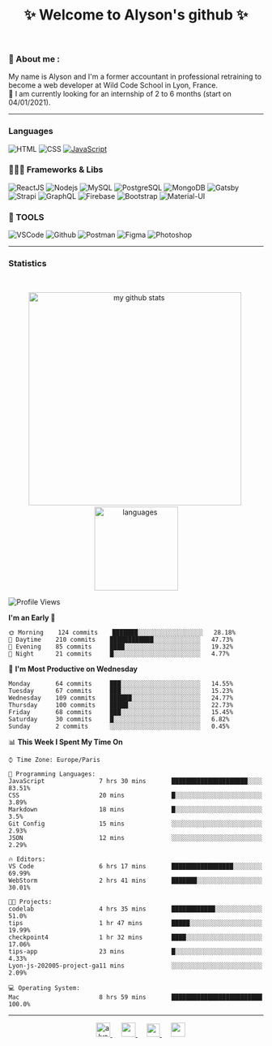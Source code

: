 <h1 align="center">
 ✨ Welcome to Alyson's github ✨
</h1>

<br/>

### 📖 About me :

My name is Alyson and I'm a former accountant in professional retraining to become a web developer at Wild Code School in Lyon, France. <br/>
🎯  I am currently looking for an internship of 2 to 6 months (start on 04/01/2021).

---

### Languages

![HTML](https://img.shields.io/badge/-HTML5-fff?&logo=HTML5)
![CSS](https://img.shields.io/badge/-CSS-fff?&logo=CSS3&logoColor=1572B6)
[![JavaScript](https://img.shields.io/badge/-JavaScript-fff?&logo=JavaScript&logoColor=ddc508)](https://github.com/alyson-b69?tab=repositories&q=&type=&language=javascript)



### 👩🏻‍💻 Frameworks & Libs

![ReactJS](https://img.shields.io/badge/-ReactJS-fff?&logo=React)
![Nodejs](https://img.shields.io/badge/-NodeJs-fff?&logo=node.js)
![MySQL](https://img.shields.io/badge/-MySQL-fff?&logo=MySQL)
![PostgreSQL](https://img.shields.io/badge/-PostgreSQL-fff?&logo=PostgreSQL&logoColor=336791)
![MongoDB](https://img.shields.io/badge/-MongoDB-fff?&logo=MongoDB)
![Gatsby](https://img.shields.io/badge/-Gatsby-fff?&logo=Gatsby&logoColor=8A2BE2)
![Strapi](https://img.shields.io/badge/-Strapi-fff?&logo=Strapi)
![GraphQL](https://img.shields.io/badge/-GraphQL-fff?&logo=GraphQL&logoColor=E10098)
![Firebase](https://img.shields.io/badge/-Firebase-fff?&logo=Firebase)
![Bootstrap](https://img.shields.io/badge/-Bootstrap-fff?&logo=Bootstrap&logoColor=563D7C)
![Material-UI](https://img.shields.io/badge/-MaterialUI-fff?&logo=Material-UI&logoColor=0081CB)

### 🔧 TOOLS

![VSCode](https://img.shields.io/badge/-VSCode-fff?&logo=Visual-studio-code&logoColor=007ACC)
![Github](https://img.shields.io/badge/-Github-fff?&logo=Github&logoColor=181717)
![Postman](https://img.shields.io/badge/-Postman-fff?&logo=Postman)
![Figma](https://img.shields.io/badge/-Figma-fff?&logo=Figma)
![Photoshop](https://img.shields.io/badge/-Photoshop-fff?&logo=Adobe-Photoshop&logoColor=31A8FF)

---

### Statistics

<br>

<p align="center">
<img src="https://github-readme-stats.vercel.app/api?username=alyson-b69&show_icons=true&theme=buefy" alt="my github stats" width="420"/>&nbsp;<img src="https://github-readme-stats.vercel.app/api/top-langs/?username=alyson-b69&layout=compact&theme=buefy" alt="languages" height="165">
</p>

<!--START_SECTION:waka-->
![Profile Views](http://img.shields.io/badge/Profile%20Views-1-blue)

**I'm an Early 🐤** 

```text
🌞 Morning    124 commits    ███████░░░░░░░░░░░░░░░░░░   28.18% 
🌆 Daytime    210 commits    ████████████░░░░░░░░░░░░░   47.73% 
🌃 Evening    85 commits     ████░░░░░░░░░░░░░░░░░░░░░   19.32% 
🌙 Night      21 commits     █░░░░░░░░░░░░░░░░░░░░░░░░   4.77%

```
📅 **I'm Most Productive on Wednesday** 

```text
Monday       64 commits     ███░░░░░░░░░░░░░░░░░░░░░░   14.55% 
Tuesday      67 commits     ███░░░░░░░░░░░░░░░░░░░░░░   15.23% 
Wednesday    109 commits    ██████░░░░░░░░░░░░░░░░░░░   24.77% 
Thursday     100 commits    █████░░░░░░░░░░░░░░░░░░░░   22.73% 
Friday       68 commits     ███░░░░░░░░░░░░░░░░░░░░░░   15.45% 
Saturday     30 commits     █░░░░░░░░░░░░░░░░░░░░░░░░   6.82% 
Sunday       2 commits      ░░░░░░░░░░░░░░░░░░░░░░░░░   0.45%

```


📊 **This Week I Spent My Time On** 

```text
⌚︎ Time Zone: Europe/Paris

💬 Programming Languages: 
JavaScript               7 hrs 30 mins       █████████████████████░░░░   83.51% 
CSS                      20 mins             █░░░░░░░░░░░░░░░░░░░░░░░░   3.89% 
Markdown                 18 mins             █░░░░░░░░░░░░░░░░░░░░░░░░   3.5% 
Git Config               15 mins             ░░░░░░░░░░░░░░░░░░░░░░░░░   2.93% 
JSON                     12 mins             ░░░░░░░░░░░░░░░░░░░░░░░░░   2.29%

🔥 Editors: 
VS Code                  6 hrs 17 mins       █████████████████░░░░░░░░   69.99% 
WebStorm                 2 hrs 41 mins       ███████░░░░░░░░░░░░░░░░░░   30.01%

🐱‍💻 Projects: 
codelab                  4 hrs 35 mins       ████████████░░░░░░░░░░░░░   51.0% 
tips                     1 hr 47 mins        █████░░░░░░░░░░░░░░░░░░░░   19.99% 
checkpoint4              1 hr 32 mins        ████░░░░░░░░░░░░░░░░░░░░░   17.06% 
tips-app                 23 mins             █░░░░░░░░░░░░░░░░░░░░░░░░   4.33% 
Lyon-js-202005-project-ga11 mins             ░░░░░░░░░░░░░░░░░░░░░░░░░   2.09%

💻 Operating System: 
Mac                      8 hrs 59 mins       █████████████████████████   100.0%

```


<!--END_SECTION:waka-->

---

<p align="center">
  &emsp;
 <a href= "https://codesandbox.io/u/alyson-b69" rel="nofollow" target="_blank">
  <img src="https://api.iconify.design/logos-codesandbox.svg" alt="alyson codesandbox" height="28px" width="28px" />
 </a> 
   &emsp;
  <a href="https://alyson-b.netlify.app" rel="nofollow" target="_blank">
    <img src="https://img.icons8.com/material/256/000000/globe--v1.png" width="28px"/>
  </a>
   &emsp;
  <a href="https://linkedin.com/in/alyson-bernabeu-08249a172" rel="nofollow" target="_blank" >
    <img src="https://img.icons8.com/ios-filled/256/000000/linkedin.svg" width="26px"/>
  </a>
  &emsp;
  <a href= "https://instagram.com/alyson.b69" rel="nofollow" target="_blank">
    <img src="https://img.icons8.com/ios-glyphs/256/000000/instagram-new.svg" width="28px"/>
  </a>
</p>
